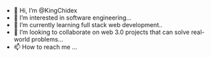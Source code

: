 - 👋 Hi, I’m @KingChidex
- 👀 I’m interested in software engineering...
- 🌱 I’m currently learning full stack web development..
- 💞️ I’m looking to collaborate on web 3.0 projects that can solve real-world problems...
- 📫 How to reach me ...

<!---
KingChidex/KingChidex is a ✨ special ✨ repository because its `README.md` (this file) appears on your GitHub profile.
You can click the Preview link to take a look at your changes.
--->
